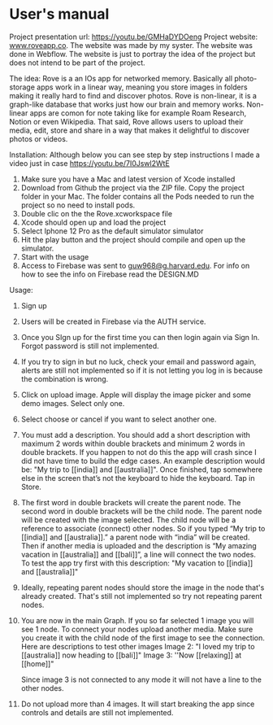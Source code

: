 #  User's manual

Project presentation url: https://youtu.be/GMHaDYDOeng
Project website: www.roveapp.co. The website was made by my syster. The website was done in Webflow. The website is just to portray the idea of the project but does not intend to be part of the project.

The idea:
Rove is a an IOs app for networked memory. Basically all photo-storage apps work in a linear way, meaning you store images in folders making it really hard to find and discover photos. Rove is non-linear, it is a graph-like database that works just how our brain and memory works. Non-linear apps are comon for note taking like for example Roam Research, Notion or even Wikipedia. That said, Rove allows users to upload their media, edit, store and share in a way that makes it delightful to discover photos or videos.

Installation:
Although below you can see step by step instructions I made a video just in case https://youtu.be/7I0Jswl2WtE
1) Make sure you have a Mac and latest version of Xcode installed
2) Download from Github the project via the ZIP file. Copy the project folder in your Mac. The folder 
    contains all the Pods needed to run the project so no need to install pods.
3) Double clic on the the Rove.xcworkspace file
4) Xcode should open up and load the project
5) Select Iphone 12 Pro as the default simulator simulator
6) Hit the play button and the project should compile and open up the simulator. 
7) Start with the usage
8) Access to Firebase was sent to guw968@g.harvard.edu. For info on how to see the info on Firebase 
    read the DESIGN.MD

Usage:

1) Sign up
2) Users will be created in Firebase via the AUTH service.
3) Once you SIgn up for the first time you can then login again via Sign In. Forgot password is still not 
    implemented.
4) If you try to sign in but no luck, check your email and password again, alerts are still not implemented so if it is not letting you log in is because the combination is wrong.
5) Click on upload image. Apple will display the image picker and some demo images. Select only one.
6) Select choose or cancel if you want to select another one.
7) You must add a description. You should add a short description with maximum 2 words within double brackets and minimum 2 words in double brackets. If you happen to not do this the app will crash since I did not have time to build the edge cases. An example description would be: "My trip to [[india]] and [[australia]]". Once finished, tap somewhere else in the screen that’s not the keyboard to hide the keyboard. Tap in Store.
8) The first word in double brackets will create the parent node. The second word in double brackets will be the child node. The parent node will be created with the image selected. The child node will be a reference to associate (connect) other nodes. So if you typed “My trip to [[india]] and [[australia]].” a parent node with “india” will be created. Then if another media is uploaded and the description is “My amazing vacation in [[australia]] and [[bali]]”, a line will connect the two nodes. To test the app try first with this description: 
    "My vacation to [[india]] and [[australia]]"
9) Ideally, repeating parent nodes should store the image in the node that's already created. That's still not implemented so try not repeating parent nodes.
10) You are now in the main Graph. If you so far selected 1 image you will see 1 node. To connect your nodes upload another media. Make sure you create it with the child node of the first image to see the connection. 
        Here are descriptions to test other images
        Image 2: "I loved my trip to [[australia]] now heading to [[bali]]"
        Image 3: ''Now [[relaxing]] at [[home]]"

    Since image 3 is not connected to any mode it will not have a line to the other nodes.
11) Do not upload more than 4 images. It will start breaking the app since controls and details are still not 
    implemented.


